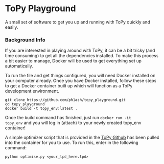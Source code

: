 # ToPy Playground
A small set of software to get you up and running with ToPy quickly and easily.

### Background Info
If you are interested in playing around with ToPy, it can be a bit tricky (and time consuming) to get all the dependencies installed. To make this process a bit easier to manage, Docker will be used to get everything set up automatically.

To run the file and get things configured, you will need Docker installed on your computer already.  Once you have Docker installed, follow these steps to get a Docker container built up which will function as a ToPy development environment.

```
git clone https://github.com/ph1ash/topy_playground.git
cd topy_playground
docker build -t topy_env:latest .
```

Once the build command has finished, just run <code>docker run -it topy_env</code> and you will log in (attach) to your newly created topy_env container!

A simple optimizer script that is provided in the <a href="https://github.com/williamhunter/topy">ToPy Github</a> has been pulled into the container for you to use. To run this, enter in the following command:

<code>python optimise.py <your_tpd_here.tpd></code>
